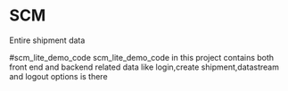 # SCM
Entire shipment data

#scm_lite_demo_code
scm_lite_demo_code in this project contains both front end and backend related data like login,create shipment,datastream and logout options is there
